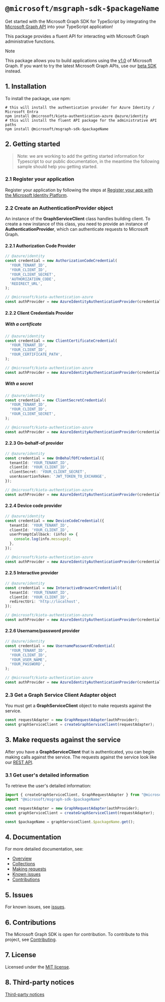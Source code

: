 # `@microsoft/msgraph-sdk-$packageName`

Get started with the Microsoft Graph SDK for TypeScript by integrating the [Microsoft Graph API](https://learn.microsoft.com/graph/overview) into your TypeScript application!

This package provides a fluent API for interacting with Microsoft Graph administrative functions.

> [!NOTE]
> This package allows you to build applications using the [v1.0](https://learn.microsoft.com/graph/use-the-api#version) of Microsoft Graph. If you want to try the latest Microsoft Graph APIs, use our [beta SDK](https://github.com/microsoftgraph/msgraph-beta-sdk-typescript) instead.

## 1. Installation

To install the package, use npm:

```shell
# this will install the authentication provider for Azure Identity / Microsoft Entra
npm install @microsoft/kiota-authentication-azure @azure/identity
# this will install the fluent API package for the administrative API paths
npm install @microsoft/msgraph-sdk-$packageName
```

## 2. Getting started

> Note: we are working to add the getting started information for Typescript to our public documentation, in the meantime the following sample should help you getting started.

### 2.1 Register your application

Register your application by following the steps at [Register your app with the Microsoft Identity Platform](https://learn.microsoft.com/graph/auth-register-app-v2).

### 2.2 Create an AuthenticationProvider object

An instance of the **GraphServiceClient** class handles building client. To create a new instance of this class, you need to provide an instance of **AuthenticationProvider**, which can authenticate requests to Microsoft Graph.

<!-- TODO restore that and remove the snippets below once the SDK hits GA and the public documentation has been updated -->
<!-- For an example of how to get an authentication provider, see [choose a Microsoft Graph authentication provider](https://learn.microsoft.com/graph/sdks/choose-authentication-providers?tabs=typescript). -->

#### 2.2.1 Authorization Code Provider

```TypeScript
// @azure/identity
const credential = new AuthorizationCodeCredential(
  'YOUR_TENANT_ID',
  'YOUR_CLIENT_ID',
  'YOUR_CLIENT_SECRET',
  'AUTHORIZATION_CODE',
  'REDIRECT_URL',
);

// @microsoft/kiota-authentication-azure
const authProvider = new AzureIdentityAuthenticationProvider(credential, ["User.Read"]);
```

#### 2.2.2 Client Credentials Provider

##### With a certificate

```TypeScript
// @azure/identity
const credential = new ClientCertificateCredential(
  'YOUR_TENANT_ID',
  'YOUR_CLIENT_ID',
  'YOUR_CERTIFICATE_PATH',
);

// @microsoft/kiota-authentication-azure
const authProvider = new AzureIdentityAuthenticationProvider(credential, ["https://graph.microsoft.com/.default"]);
```

##### With a secret

```TypeScript
// @azure/identity
const credential = new ClientSecretCredential(
  'YOUR_TENANT_ID',
  'YOUR_CLIENT_ID',
  'YOUR_CLIENT_SECRET',
);

// @microsoft/kiota-authentication-azure
const authProvider = new AzureIdentityAuthenticationProvider(credential, ["https://graph.microsoft.com/.default"]);
```

#### 2.2.3 On-behalf-of provider

```TypeScript
// @azure/identity
const credential = new OnBehalfOfCredential({
  tenantId: 'YOUR_TENANT_ID',
  clientId: 'YOUR_CLIENT_ID',
  clientSecret: 'YOUR_CLIENT_SECRET',
  userAssertionToken: 'JWT_TOKEN_TO_EXCHANGE',
});

// @microsoft/kiota-authentication-azure
const authProvider = new AzureIdentityAuthenticationProvider(credential, ["https://graph.microsoft.com/.default"]);
```

#### 2.2.4 Device code provider

```TypeScript
// @azure/identity
const credential = new DeviceCodeCredential({
  tenantId: 'YOUR_TENANT_ID',
  clientId: 'YOUR_CLIENT_ID',
  userPromptCallback: (info) => {
    console.log(info.message);
  },
});

// @microsoft/kiota-authentication-azure
const authProvider = new AzureIdentityAuthenticationProvider(credential, ["User.Read"]);
```

#### 2.2.5 Interactive provider

```TypeScript
// @azure/identity
const credential = new InteractiveBrowserCredential({
  tenantId: 'YOUR_TENANT_ID',
  clientId: 'YOUR_CLIENT_ID',
  redirectUri: 'http://localhost',
});

// @microsoft/kiota-authentication-azure
const authProvider = new AzureIdentityAuthenticationProvider(credential, ["User.Read"]);
```

#### 2.2.6 Username/password provider

```TypeScript
// @azure/identity
const credential = new UsernamePasswordCredential(
  'YOUR_TENANT_ID',
  'YOUR_CLIENT_ID',
  'YOUR_USER_NAME',
  'YOUR_PASSWORD',
);

// @microsoft/kiota-authentication-azure
const authProvider = new AzureIdentityAuthenticationProvider(credential, ["User.Read"]);
```

### 2.3 Get a Graph Service Client Adapter object

You must get a **GraphServiceClient** object to make requests against the service.

```typescript
const requestAdapter = new GraphRequestAdapter(authProvider);
const graphServiceClient = createGraphServiceClient(requestAdapter);
```

## 3. Make requests against the service

After you have a **GraphServiceClient** that is authenticated, you can begin making calls against the service. The requests against the service look like our [REST API](https://learn.microsoft.com/graph/api/overview?view=graph-rest-1.0).

### 3.1 Get user's detailed information

To retrieve the user's detailed information:

```typescript
import { createGraphServiceClient, GraphRequestAdapter } from "@microsoft/msgraph-sdk";
import "@microsoft/msgraph-sdk-$packageName"

const requestAdapter = new GraphRequestAdapter(authProvider);
const graphServiceClient = createGraphServiceClient(requestAdapter);

const $packageName = graphServiceClient.$packageName.get();
```

## 4. Documentation

For more detailed documentation, see:

* [Overview](https://learn.microsoft.com/graph/overview)
* [Collections](https://learn.microsoft.com/graph/sdks/paging)
* [Making requests](https://learn.microsoft.com/graph/sdks/create-requests)
* [Known issues](https://github.com/MicrosoftGraph/msgraph-sdk-typescript/issues)
* [Contributions](https://github.com/microsoftgraph/msgraph-sdk-typescript/blob/main/CONTRIBUTING.md)

## 5. Issues

For known issues, see [issues](https://github.com/MicrosoftGraph/msgraph-sdk-typescript/issues).

## 6. Contributions

The Microsoft Graph SDK is open for contribution. To contribute to this project, see [Contributing](https://github.com/microsoftgraph/msgraph-sdk-typescript/blob/main/CONTRIBUTING.md).

## 7. License

Licensed under the [MIT license](https://github.com/microsoftgraph/msgraph-sdk-typescript/blob/main/LICENSE).

## 8. Third-party notices

[Third-party notices](https://github.com/microsoftgraph/msgraph-sdk-typescript/blob/main/LICENSE)
